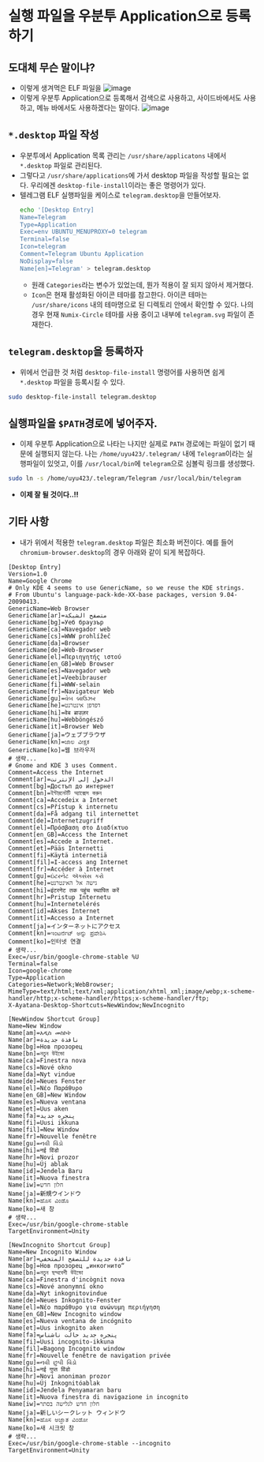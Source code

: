 # 실행 파일을 우분투 Application으로 등록하기

## 도대체 무슨 말이냐?
- 이렇게 생겨먹은 ELF 파일을
![image](https://cloud.githubusercontent.com/assets/8033320/20421866/18f3a680-adaa-11e6-93fc-b2fa5534e662.png)
- 이렇게 우분투 Application으로 등록해서 검색으로 사용하고, 사이드바에서도 사용하고, 메뉴 바에서도 사용하겠다는 말이다.
![image](https://cloud.githubusercontent.com/assets/8033320/20421934/89f79fb2-adaa-11e6-8fc6-91ea11016455.png)

## `*.desktop` 파일 작성
- 우분투에서 Application 목록 관리는 `/usr/share/applicatons` 내에서 `*.desktop` 파일로 관리된다.
- 그렇다고 `/usr/share/applications`에 가서 desktop 파일을 작성할 필요는 없다. 우리에겐 `desktop-file-install`이라는 좋은 명령어가 있다.
- 텔레그램 ELF 실행파일을 케이스로 `telegram.desktop`을 만들어보자.
  ```bash
  echo '[Desktop Entry]
  Name=Telegram
  Type=Application
  Exec=env UBUNTU_MENUPROXY=0 telegram
  Terminal=false
  Icon=telegram
  Comment=Telegram Ubuntu Application
  NoDisplay=false
  Name[en]=Telegram' > telegram.desktop
  ```
  - 원래 `Categories`라는 변수가 있었는데, 뭔가 적용이 잘 되지 않아서 제거했다.
  - `Icon`은 현재 활성화된 아이콘 테마를 참고한다. 아이콘 테마는 `/usr/share/icons` 내의 테마명으로 된 디렉토리 안에서 확인할 수 있다. 나의 경우 현재 `Numix-Circle` 테마를 사용 중이고 내부에 `telegram.svg` 파일이 존재한다.

## `telegram.desktop`을 등록하자
- 위에서 언급한 것 처럼 `desktop-file-install` 명령어를 사용하면 쉽게 `*.desktop` 파일을 등록시킬 수 있다.
```bash
sudo desktop-file-install telegram.desktop
```

## 실행파일을 `$PATH`경로에 넣어주자.
- 이제 우분투 Application으로 나타는 나지만 실제로 `PATH` 경로에는 파일이 없기 때문에 실행되지 않는다. 나는 `/home/uyu423/.telegram/` 내에 `Telegram`이라는 실행파일이 있엇고, 이를 `/usr/local/bin`에 `telegram`으로 심볼릭 링크를 생성했다.
```bash
sudo ln -s /home/uyu423/.telegram/Telegram /usr/local/bin/telegram
```
- **이제 잘 될 것이다..!!**

## 기타 사항
- 내가 위에서 적용한 `telegram.desktop` 파일은 최소화 버전이다. 예를 들어 `chromium-browser.desktop`의 경우 아래와 같이 되게 복잡하다.

```
[Desktop Entry]
Version=1.0
Name=Google Chrome
# Only KDE 4 seems to use GenericName, so we reuse the KDE strings.
# From Ubuntu's language-pack-kde-XX-base packages, version 9.04-20090413.
GenericName=Web Browser
GenericName[ar]=متصفح الشبكة
GenericName[bg]=Уеб браузър
GenericName[ca]=Navegador web
GenericName[cs]=WWW prohlížeč
GenericName[da]=Browser
GenericName[de]=Web-Browser
GenericName[el]=Περιηγητής ιστού
GenericName[en_GB]=Web Browser
GenericName[es]=Navegador web
GenericName[et]=Veebibrauser
GenericName[fi]=WWW-selain
GenericName[fr]=Navigateur Web
GenericName[gu]=વેબ બ્રાઉઝર
GenericName[he]=דפדפן אינטרנט
GenericName[hi]=वेब ब्राउज़र
GenericName[hu]=Webböngésző
GenericName[it]=Browser Web
GenericName[ja]=ウェブブラウザ
GenericName[kn]=ಜಾಲ ವೀಕ್ಷಕ
GenericName[ko]=웹 브라우저
# 생략...
# Gnome and KDE 3 uses Comment.
Comment=Access the Internet
Comment[ar]=الدخول إلى الإنترنت
Comment[bg]=Достъп до интернет
Comment[bn]=ইন্টারনেটটি অ্যাক্সেস করুন
Comment[ca]=Accedeix a Internet
Comment[cs]=Přístup k internetu
Comment[da]=Få adgang til internettet
Comment[de]=Internetzugriff
Comment[el]=Πρόσβαση στο Διαδίκτυο
Comment[en_GB]=Access the Internet
Comment[es]=Accede a Internet.
Comment[et]=Pääs Internetti
Comment[fi]=Käytä internetiä
Comment[fil]=I-access ang Internet
Comment[fr]=Accéder à Internet
Comment[gu]=ઇંટરનેટ ઍક્સેસ કરો
Comment[he]=גישה אל האינטרנט
Comment[hi]=इंटरनेट तक पहुंच स्थापित करें
Comment[hr]=Pristup Internetu
Comment[hu]=Internetelérés
Comment[id]=Akses Internet
Comment[it]=Accesso a Internet
Comment[ja]=インターネットにアクセス
Comment[kn]=ಇಂಟರ್ನೆಟ್ ಅನ್ನು ಪ್ರವೇಶಿಸಿ
Comment[ko]=인터넷 연결
# 생략...
Exec=/usr/bin/google-chrome-stable %U
Terminal=false
Icon=google-chrome
Type=Application
Categories=Network;WebBrowser;
MimeType=text/html;text/xml;application/xhtml_xml;image/webp;x-scheme-handler/http;x-scheme-handler/https;x-scheme-handler/ftp;
X-Ayatana-Desktop-Shortcuts=NewWindow;NewIncognito

[NewWindow Shortcut Group]
Name=New Window
Name[am]=አዲስ መስኮት
Name[ar]=نافذة جديدة
Name[bg]=Нов прозорец
Name[bn]=নতুন উইন্ডো
Name[ca]=Finestra nova
Name[cs]=Nové okno
Name[da]=Nyt vindue
Name[de]=Neues Fenster
Name[el]=Νέο Παράθυρο
Name[en_GB]=New Window
Name[es]=Nueva ventana
Name[et]=Uus aken
Name[fa]=پنجره جدید
Name[fi]=Uusi ikkuna
Name[fil]=New Window
Name[fr]=Nouvelle fenêtre
Name[gu]=નવી વિંડો
Name[hi]=नई विंडो
Name[hr]=Novi prozor
Name[hu]=Új ablak
Name[id]=Jendela Baru
Name[it]=Nuova finestra
Name[iw]=חלון חדש
Name[ja]=新規ウインドウ
Name[kn]=ಹೊಸ ವಿಂಡೊ
Name[ko]=새 창
# 생략...
Exec=/usr/bin/google-chrome-stable
TargetEnvironment=Unity

[NewIncognito Shortcut Group]
Name=New Incognito Window
Name[ar]=نافذة جديدة للتصفح المتخفي
Name[bg]=Нов прозорец „инкогнито“
Name[bn]=নতুন ছদ্মবেশী উইন্ডো
Name[ca]=Finestra d'incògnit nova
Name[cs]=Nové anonymní okno
Name[da]=Nyt inkognitovindue
Name[de]=Neues Inkognito-Fenster
Name[el]=Νέο παράθυρο για ανώνυμη περιήγηση
Name[en_GB]=New Incognito window
Name[es]=Nueva ventana de incógnito
Name[et]=Uus inkognito aken
Name[fa]=پنجره جدید حالت ناشناس
Name[fi]=Uusi incognito-ikkuna
Name[fil]=Bagong Incognito window
Name[fr]=Nouvelle fenêtre de navigation privée
Name[gu]=નવી છુપી વિંડો
Name[hi]=नई गुप्त विंडो
Name[hr]=Novi anoniman prozor
Name[hu]=Új Inkognitóablak
Name[id]=Jendela Penyamaran baru
Name[it]=Nuova finestra di navigazione in incognito
Name[iw]=חלון חדש לגלישה בסתר
Name[ja]=新しいシークレット ウィンドウ
Name[kn]=ಹೊಸ ಅಜ್ಞಾತ ವಿಂಡೋ
Name[ko]=새 시크릿 창
# 생략...
Exec=/usr/bin/google-chrome-stable --incognito
TargetEnvironment=Unity
```
